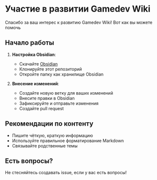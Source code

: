 # Участие в развитии Gamedev Wiki

Спасибо за ваш интерес к развитию Gamedev Wiki! Вот как вы можете помочь

## Начало работы

1. **Настройка Obsidian**:
   - Скачайте [Obsidian](https://obsidian.md/)
   - Клонируйте этот репозиторий
   - Откройте папку как хранилище Obsidian

2. **Внесение изменений**:
   - Создайте новую ветку для ваших изменений
   - Внесите правки в Obsidian
   - Зафиксируйте и отправьте изменения
   - Создайте pull request

## Рекомендации по контенту

- Пишите чёткую, краткую информацию
- Используйте правильное форматирование Markdown
- Связывайте родственные темы

## Есть вопросы?

Не стесняйтесь создавать issue, если у вас есть вопросы! 